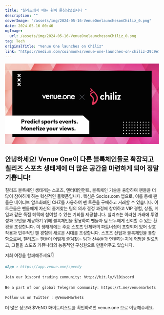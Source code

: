 ```yaml
---
title: "칠리즈에서 베뉴 원이 론칭되었습니다 "
description: ""
coverImage: "/assets/img/2024-05-16-VenueOnelaunchesonChiliz_0.png"
date: 2024-05-16 00:46
ogImage: 
  url: /assets/img/2024-05-16-VenueOnelaunchesonChiliz_0.png
tag: Tech
originalTitle: "Venue One launches on Chiliz"
link: "https://medium.com/coinmonks/venue-one-launches-on-chiliz-29c9e7078c0f"
---
```




![Venue One Launches on Chiliz](/assets/img/2024-05-16-VenueOnelaunchesonChiliz_0.png)

## 안녕하세요! Venue One이 다른 블록체인들로 확장되고 칠리즈 스포츠 생태계에 더 많은 공간을 마련하게 되어 정말 기쁩니다!

칠리즈 블록체인 생태계는 스포츠, 엔터테인먼트, 블록체인 기술을 융합하여 팬들을 더 많이 참여하게 하는 혁신적인 플랫폼입니다. 핵심은 Socios.com 앱으로, 이를 통해 팬들은 네이티브 암호화폐인 CHZ를 사용하여 팬 토큰을 구매하고 거래할 수 있습니다. 이 토큰들은 팬들에게 자신의 즐겨찾는 팀의 의사 결정 과정에 참여하고 VIP 경험, 상품, 게임과 같은 독점 혜택에 참여할 수 있는 기회를 제공합니다. 칠리즈는 이러한 거래에 투명성과 보안을 제공하기 위해 블록체인을 활용하여 팬들과 팀 모두에게 신뢰할 수 있는 환경을 조성합니다. 이 생태계에는 주요 스포츠 단체와의 파트너쉽이 포함되어 있어 상호작용과 민주적인 팬 경험의 새로운 시대를 조성합니다. 스포츠 산업과 블록체인을 통합함으로써, 칠리즈는 팬들이 어떻게 즐겨찾는 팀과 선수들과 연결하는지에 혁명을 일으키고, 그들을 스포츠 커뮤니티의 능동적인 구성원으로 만들어주고 있습니다.

저희 여정을 함께해주세요👇



```markdown
dApp : https://app.venue.one/speedy

Join our Discord trading community: http://bit.ly/V1Discord

Be a part of our global Telegram community: https://t.me/venuemarkets

Follow us on Twitter : @VenueMarkets
```



더 많은 정보와 $VENO 화이트리스트를 확인하려면 venue.one 으로 이동해주세요.